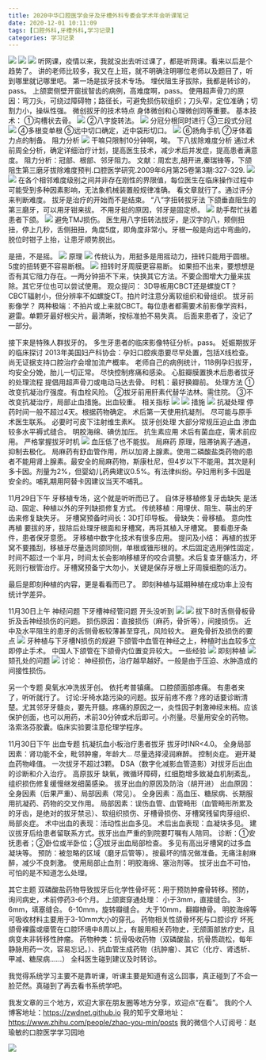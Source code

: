 ```yaml
---
title: 2020中华口腔医学会牙及牙槽外科专委会学术年会听课笔记
date: 2020-12-01 10:11:09
tags: [口腔外科,牙槽外科,学习记录]
categories: 学习记录
---
```

![](https://zymblog-1258069789.cos.ap-chengdu.myqcloud.com/blog0229-ycwk/01.png)
![](https://zymblog-1258069789.cos.ap-chengdu.myqcloud.com/blog0229-ycwk/02.png)
![](https://zymblog-1258069789.cos.ap-chengdu.myqcloud.com/blog0229-ycwk/03.png)
听网课，疫情以来，我就没出去听过课了，都是听网课。看来以后是个趋势了。
讲的老师比较多，我又在上班，就不明确注明哪位老师以及题目了，听到哪里就记哪里吧。
第一场是拔牙技术专场。
埋伏阻生牙拔除，我都是转诊的，pass。
上颌窦侧壁开窗拔智齿的病例，高难度啊，pass。
使用超声骨刀的原因：弯刀头，可绕过障碍物；路径长，可避免损伤软组织；刀头窄，定位准确；切割力小，操纵性强。
微创拔牙的技术特点
身体微创和心理微创同等重要。
基本技术：
①沟槽状去骨。
![](https://zymblog-1258069789.cos.ap-chengdu.myqcloud.com/blog0229-ycwk/04.png)
②八字旋转法。
![](https://zymblog-1258069789.cos.ap-chengdu.myqcloud.com/blog0229-ycwk/05.png)
分冠分根同时进行
③三段式分冠
![](https://zymblog-1258069789.cos.ap-chengdu.myqcloud.com/blog0229-ycwk/06.png)
④多根变单根
⑤远中切口确定，近中袋形切口。
![](https://zymblog-1258069789.cos.ap-chengdu.myqcloud.com/blog0229-ycwk/07.png)
⑥扬角手机
⑦牙体着力点的制备。
阻力分析
![](https://zymblog-1258069789.cos.ap-chengdu.myqcloud.com/blog0229-ycwk/08.png)
干嘛只限制10分钟啊，唉。
下八拔除难度分析
通过术前周全分析，确定详细治疗计划，提高医生技术，减少术后并发症，提高患者满意度。
阻力分析：冠部、根部、邻牙阻力。
文献：周宏志,胡开进,秦瑞锋等，下颌阻生第三磨牙拔除难度预判.口腔医学研究.2009年6月第25卷第3期:327-329.
![](https://zymblog-1258069789.cos.ap-chengdu.myqcloud.com/blog0229-ycwk/09.png)
![](https://zymblog-1258069789.cos.ap-chengdu.myqcloud.com/blog0229-ycwk/10.png)
在各个相邻难度级别之间并非存在刚性的界限值，每位医生在临床操作过程中可能受到多种因素影响，无法象机械装置般规律准确。
看文章就行了。通过评分来判断难度。
拔牙是治疗的开始而不是结束。
“八”字扭转拔牙法
下颌垂直阻生的第三磨牙，可以用牙钳来拔。
不用牙挺的原因，邻牙是固定桥。
![](https://zymblog-1258069789.cos.ap-chengdu.myqcloud.com/blog0229-ycwk/11.png)
助手帮忙扶着患者下颌。
![](https://zymblog-1258069789.cos.ap-chengdu.myqcloud.com/blog0229-ycwk/12.png)
避免TMJ损伤。
医生用八字扭转法拔牙，是汉字的八，颊侧扭扭，停上几秒，舌侧扭扭，角度5度，即角度非常小。牙根一般是向远中弯曲的，脱位时钳子上抬，让患牙顺势脱出。

是扭，不是摇。
![](https://zymblog-1258069789.cos.ap-chengdu.myqcloud.com/blog0229-ycwk/13.png)
原理
![](https://zymblog-1258069789.cos.ap-chengdu.myqcloud.com/blog0229-ycwk/14.png)
传统认为，用挺多是用摇动力，扭转只能用于圆根。5度的扭转更不容易断根。
![](https://zymblog-1258069789.cos.ap-chengdu.myqcloud.com/blog0229-ycwk/15.png)
扭转时牙周膜更容易断。
如果扭不出来，要想想是否有其它阻力存在。一两分钟扭不下来，快换其它方法。不要企图增大力量来拔除。其它牙位也可以尝试使用。
观众提问：
3D导板用CBCT还是螺旋CT？
CBCT辐射小，但分辨率不如螺旋CT。拍片时注意分离软组织和骨组织。
拔牙前影像学？
两种极端：不拍片或上来就CBCT。每位患者都需要术前影像学资料，避雷。单颗牙最好根尖片。最清晰，按标准拍不易失真。
后面来患者了，没记了一部分。

接下来是特殊人群拔牙的。
多生牙患者的临床影像特征分析。pass。
妊娠期拔牙的临床探讨
2013年美国妇产科协会：孕妇口腔疾患要尽早处置，包括X线检查。
尚无证据支持口腔治疗会增加流产概率。
老师自己的病例统计，118例孕妇拔牙，均安全分娩，胎儿一切正常。
尽快控制疼痛和感染。
心脏瓣膜置换术后患者拔牙的处理流程
提倡用超声骨刀或电动马达去骨。
时机：最好换瓣前。
处理方法
①改变抗凝治疗强度。有血栓风险。
②拔牙前用肝素代替华法林。需住院。
③不改变抗凝治疗，局部止血措施。出血较重。
相关指标
![](https://zymblog-1258069789.cos.ap-chengdu.myqcloud.com/blog0229-ycwk/16.png)
![](https://zymblog-1258069789.cos.ap-chengdu.myqcloud.com/blog0229-ycwk/17.png)
措施
![](https://zymblog-1258069789.cos.ap-chengdu.myqcloud.com/blog0229-ycwk/18.png)
抗凝处理
停药时间一般不超过4天。根据药物确定。
术后第一天使用抗凝剂。
尽可能与原手术医生联系。
必要时可皮下注射维生素K。
拔牙创处理
大部分常规压迫止血
渗血较多水平褥式缝合。
明胶海绵、碘仿加压。
抗生素应用
术后有菌血症，需术前应用。
严格掌握拔牙时机
![](https://zymblog-1258069789.cos.ap-chengdu.myqcloud.com/blog0229-ycwk/19.png)
血压低了也不能拔。
局麻药
原理，阻滞钠离子通道，抑制去极化。
局麻药有舒血管作用，所以加肾上腺素。使用二磷酸盐类药物的患者不能用肾上腺素。最安全的局麻药物，斯康杜尼，但4岁以下不能用。其次是利多卡因。剂量为2%，但婴幼儿药典建议0.5%。有法律纠纷。孕妇用利多卡因是安全的。哺乳期用阿替卡因建议当天不哺乳。

11月29日下午
牙移植专场，这个就是听听而已了。
自体牙移植修复牙齿缺失
是活动、固定、种植以外的牙列缺损修复方式。
传统移植：用埋伏、阻生、萌出的牙齿来修复缺失牙。
牙槽窝预备时间长：3D打印导板。
骨缺失：骨移植。
意向性再植
要拔的牙，拔除后处理牙根面和牙槽窝，再将其植入牙槽窝。
要看患牙条件，患者保牙意愿。
牙移植中数字化技术有很多应用。
提问及小结：
再植的拔牙窝不要搔刮，移植牙尽量选同颌同侧，单根或锥形根的。术后固定选用弹性固定，时间不超过一个半月，时间太长会影响移植牙的咬合调整。术后复查牙髓活力，坏死则行根管治疗。牙槽窝预备宁大勿小，关键是保存牙根上牙周膜细胞的活力。

最后是即刻种植的内容，更是看看而已了。
即刻种植与延期种植在成功率上没有统计学差异。

11月30日上午 神经问题
下牙槽神经管问题
开头没听到
![](https://zymblog-1258069789.cos.ap-chengdu.myqcloud.com/blog0229-ycwk/20.png)
![](https://zymblog-1258069789.cos.ap-chengdu.myqcloud.com/blog0229-ycwk/21.png)
拔下8时舌侧骨板骨折及舌神经损伤的问题。
损伤原因：直接损伤（麻药，骨折等），间接损伤。
近中及水平阻生的患牙的舌侧骨板较薄甚至穿孔，风险较大。
避免骨折及损伤的要点
![](https://zymblog-1258069789.cos.ap-chengdu.myqcloud.com/blog0229-ycwk/22.png)
牙种植与下牙槽N损伤的规避
下颌管中血管在神经之上，种植时出血较多立即停止手术。
中国人下颌管在下颌骨内位置变异较大。
一些经验
![](https://zymblog-1258069789.cos.ap-chengdu.myqcloud.com/blog0229-ycwk/23.png)
即刻种植
![](https://zymblog-1258069789.cos.ap-chengdu.myqcloud.com/blog0229-ycwk/24.png)
颏孔处的问题
![](https://zymblog-1258069789.cos.ap-chengdu.myqcloud.com/blog0229-ycwk/25.png)
讨论：
神经损伤，治疗越早越好。一般是由于压迫、水肿造成的间接性损伤。

另一个专题
臭氧水冲洗拔牙创。
依托考普镇痛。
口腔颌面部疼痛。
有患者来了，听听就行了。
讨论:牙椅水路污染的问题。拔牙前疼不疼？疼的话要诊断清楚。尤其邻牙牙髓炎，要先开髓。疼痛的原因之一，炎性因子刺激神经末梢。应该保护创面，也可以用药，术前30分钟或术后即可。小剂量。尽量用安全的药物。洛索洛芬胶囊。临床实验要注意伦理学程序。

11月30日下午
出血专题
抗凝抗血小板治疗患者拔牙
拔牙时INR<4.0。
全身局部因素：肾功能不全，毗邻肿瘤，年龄大...
尽量选择浸润麻醉。
控制炎症。
避开凝血药物峰值。
一次拔牙不超过3颗。
DSA（数字化减影血管造影）对拔牙后出血的诊断和介入治疗。
高原拔牙
缺氧，微循环障碍，红细胞增多致凝血机制紊乱，组织损伤修复缓慢继发细菌感染。
拔牙出血的原因及防治（胡开进）
出血原因：全身因素（后果严重）、局部因素（常见）。
全身因素：高血压、糖尿病、长期服用抗凝药、药物的交叉作用。
局部因素：误伤血管、血管畸形（血管畸形所累及的牙齿，是绝对的拔牙禁忌）、软组织损伤、牙槽骨损伤、牙槽窝残留肉芽组织、局部炎症。
术中出血的表现：活动性出血多见。
术后出血表现：血凝块多见。
建议拔牙后给患者留联系方式。拔牙出血严重的到院要叮嘱有人陪同。
诊断：①安抚患者；②卧位或半卧位；③拔牙出血局部检查。
多见有高出牙槽窝的过多血凝块等。
预防：被忽略的区域（磨牙后管等）。按最坏的情况做准备。无痛注射麻醉，减少不良刺激。
使用局部止血剂：明胶海绵、塞治剂等。
拔牙出血不可怕，可怕的是不知道怎么处理。

其它主题
双磷酸盐药物导致拔牙后化学性骨坏死：用于预防肿瘤骨转移。预防，询问病史，术前停药3-6个月。
上颌窦穿通处理：
小于3mm，直接缝合。
3-6mm，填塞缝合。
6-10mm，旋转瓣缝合。
大于10mm，翻瓣植骨。
明胶海绵等可吸收材料主要用于3-10mm大小的穿孔。
药物相关性颌骨坏死与口腔诊疗
坏死颌骨裸露或瘘管在口腔环境中8周以上，有服用相关药物史，无颌面部放疗史，且病变未非转移性肿瘤。
药物种类：抗骨吸收药物（双磷酸盐，抗骨质疏松，每年静脉用药一次，容易忘记。）、抗血管生成药物（抗肿瘤）、其它（化疗、肾透析、甲减、糖尿病......）
全科医生碰到建议及时转诊。

我觉得系统学习主要不是靠听课，听课主要是知道有这么回事，真正碰到了不会一脸茫然。真碰到了再去看书系统学吧。



我发文章的三个地方，欢迎大家在朋友圈等地方分享，欢迎点“在看”。
我的个人博客地址：https://zwdnet.github.io
我的知乎文章地址： https://www.zhihu.com/people/zhao-you-min/posts
我的微信个人订阅号：赵瑜敏的口腔医学学习园地


![](https://zymblog-1258069789.cos.ap-chengdu.myqcloud.com/other/wx.jpg)